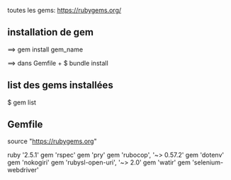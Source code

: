 toutes les gems: https://rubygems.org/

## installation de gem

==> gem install gem_name

==> dans Gemfile + $ bundle install

## list des gems installées

$ gem list

## Gemfile

source "https://rubygems.org"

ruby '2.5.1'
gem 'rspec'
gem 'pry'
gem 'rubocop', '~> 0.57.2'
gem 'dotenv'
gem 'nokogiri'
gem 'rubysl-open-uri', '~> 2.0'
gem 'watir'
gem 'selenium-webdriver'
